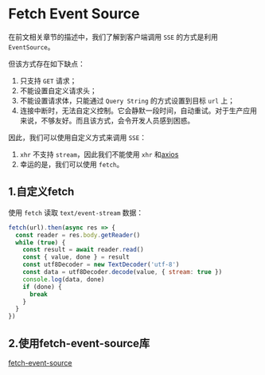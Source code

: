 
# Fetch Event Source

在前文相关章节的描述中，我们了解到客户端调用 `SSE` 的方式是利用 `EventSource`。

但该方式存在如下缺点：

1. 只支持 `GET` 请求；
2. 不能设置自定义请求头；
3. 不能设置请求体，只能通过 `Query String` 的方式设置到目标 `url` 上；
4. 连接中断时，无法自定义控制。它会静默一段时间，自动重试。对于生产应用来说，不够友好。而且该方式，会令开发人员感到困惑。

因此，我们可以使用自定义方式来调用 `SSE`：

1. `xhr` 不支持 `stream`，因此我们不能使用 `xhr` 和[axios](https://github.com/axios/axios/issues/479)
2. 幸运的是，我们可以使用 `fetch`。

## 1.自定义fetch

使用 `fetch` 读取 `text/event-stream` 数据：

```js
fetch(url).then(async res => {
  const reader = res.body.getReader()
  while (true) {
    const result = await reader.read()
    const { value, done } = result
    const utf8Decoder = new TextDecoder('utf-8')
    const data = utf8Decoder.decode(value, { stream: true })
    console.log(data, done)
    if (done) {
      break
    }
  }
})
```

## 2.使用fetch-event-source库

[fetch-event-source](https://github.com/Azure/fetch-event-source)
